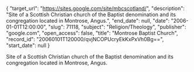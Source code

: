 {
  "target_url": "https://sites.google.com/site/mbcscotland/", 
  "description": "Site of a Scottish Christian church of the Baptist denomination and its congregation located in Montrose, Angus.", 
  "end_date": null, 
  "date": "2006-01-01T12:00:00", 
  "slug": 71118, 
  "subject": "Religion/Theology", 
  "publisher": "google.com", 
  "open_access": false, 
  "title": "Montrose Baptist Church", 
  "record_id": "20060101T120000/qvjNCOPUcryEkKxPxVh0Bg==", 
  "start_date": null
}

Site of a Scottish Christian church of the Baptist denomination and its congregation located in Montrose, Angus.